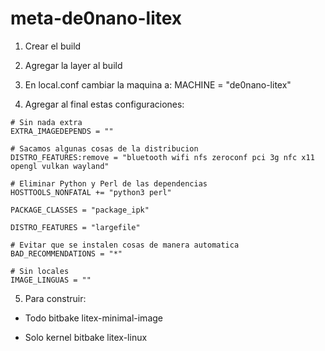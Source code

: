# meta-de0nano-litex

1. Crear el build

2. Agregar la layer al build

3. En local.conf cambiar la maquina a:
MACHINE = "de0nano-litex"

4. Agregar al final estas configuraciones:

```
# Sin nada extra
EXTRA_IMAGEDEPENDS = ""

# Sacamos algunas cosas de la distribucion
DISTRO_FEATURES:remove = "bluetooth wifi nfs zeroconf pci 3g nfc x11 opengl vulkan wayland"

# Eliminar Python y Perl de las dependencias
HOSTTOOLS_NONFATAL += "python3 perl"

PACKAGE_CLASSES = "package_ipk"

DISTRO_FEATURES = "largefile"

# Evitar que se instalen cosas de manera automatica
BAD_RECOMMENDATIONS = "*"

# Sin locales
IMAGE_LINGUAS = ""
```

5. Para construir:

- Todo
bitbake litex-minimal-image

- Solo kernel
bitbake litex-linux

